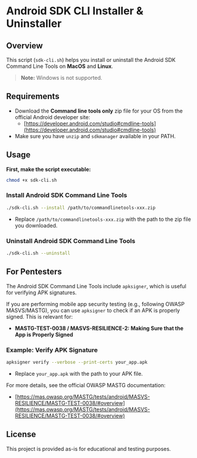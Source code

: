 # Android SDK CLI Installer & Uninstaller

## Overview
This script (`sdk-cli.sh`) helps you install or uninstall the Android SDK Command Line Tools on **MacOS** and **Linux**.

> **Note:** Windows is not supported.

## Requirements
- Download the **Command line tools only** zip file for your OS from the official Android developer site:
  - [https://developer.android.com/studio#cmdline-tools](https://developer.android.com/studio#cmdline-tools)
- Make sure you have `unzip` and `sdkmanager` available in your PATH.

## Usage

**First, make the script executable:**
```sh
chmod +x sdk-cli.sh
```

### Install Android SDK Command Line Tools
```sh
./sdk-cli.sh --install /path/to/commandlinetools-xxx.zip
```
- Replace `/path/to/commandlinetools-xxx.zip` with the path to the zip file you downloaded.

### Uninstall Android SDK Command Line Tools
```sh
./sdk-cli.sh --uninstall
```

## For Pentesters
The Android SDK Command Line Tools include `apksigner`, which is useful for verifying APK signatures.

If you are performing mobile app security testing (e.g., following OWASP MASVS/MASTG), you can use `apksigner` to check if an APK is properly signed. This is relevant for:
- **MASTG-TEST-0038 / MASVS-RESILIENCE-2: Making Sure that the App is Properly Signed**

### Example: Verify APK Signature
```sh
apksigner verify --verbose --print-certs your_app.apk
```
- Replace `your_app.apk` with the path to your APK file.

For more details, see the official OWASP MASTG documentation:
- [https://mas.owasp.org/MASTG/tests/android/MASVS-RESILIENCE/MASTG-TEST-0038/#overview](https://mas.owasp.org/MASTG/tests/android/MASVS-RESILIENCE/MASTG-TEST-0038/#overview)

## License
This project is provided as-is for educational and testing purposes. 